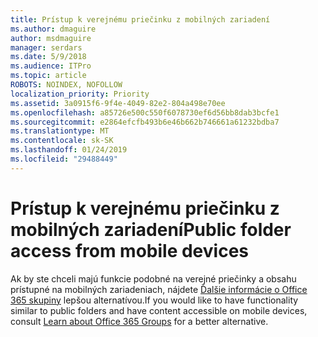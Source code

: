 ```yaml
---
title: Prístup k verejnému priečinku z mobilných zariadení
ms.author: dmaguire
author: msdmaguire
manager: serdars
ms.date: 5/9/2018
ms.audience: ITPro
ms.topic: article
ROBOTS: NOINDEX, NOFOLLOW
localization_priority: Priority
ms.assetid: 3a0915f6-9f4e-4049-82e2-804a498e70ee
ms.openlocfilehash: a85726e500c550f6078730ef6d56bb8dab3bcfe1
ms.sourcegitcommit: e2864efcfb493b6e46b662b746661a61232bdba7
ms.translationtype: MT
ms.contentlocale: sk-SK
ms.lasthandoff: 01/24/2019
ms.locfileid: "29488449"
---
```

# <a name="public-folder-access-from-mobile-devices"></a><span data-ttu-id="a6f3b-102">Prístup k verejnému priečinku z mobilných zariadení</span><span class="sxs-lookup"><span data-stu-id="a6f3b-102">Public folder access from mobile devices</span></span>

<span data-ttu-id="a6f3b-103">Ak by ste chceli majú funkcie podobné na verejné priečinky a obsahu prístupné na mobilných zariadeniach, nájdete [Ďalšie informácie o Office 365 skupiny](https://support.office.com/article/learn-about-office-365-groups-b565caa1-5c40-40ef-9915-60fdb2d97fa2) lepšou alternatívou.</span><span class="sxs-lookup"><span data-stu-id="a6f3b-103">If you would like to have functionality similar to public folders and have content accessible on mobile devices, consult [Learn about Office 365 Groups](https://support.office.com/article/learn-about-office-365-groups-b565caa1-5c40-40ef-9915-60fdb2d97fa2) for a better alternative.</span></span> 
  

